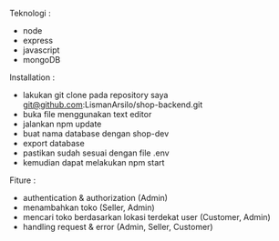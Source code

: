 Teknologi :

- node
- express
- javascript
- mongoDB

Installation :

- lakukan git clone pada repository saya git@github.com:LismanArsilo/shop-backend.git
- buka file menggunakan text editor
- jalankan npm update
- buat nama database dengan shop-dev
- export database
- pastikan sudah sesuai dengan file .env
- kemudian dapat melakukan npm start

Fiture :

- authentication & authorization (Admin)
- menambahkan toko (Seller, Admin)
- mencari toko berdasarkan lokasi terdekat user (Customer, Admin)
- handling request & error (Admin, Seller, Customer)
